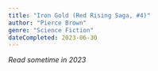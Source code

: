 ```yaml
---
title: "Iron Gold (Red Rising Saga, #4)"
author: "Pierce Brown"
genre: "Science Fiction"
dateCompleted: 2023-06-30
---
```


*Read sometime in 2023*

